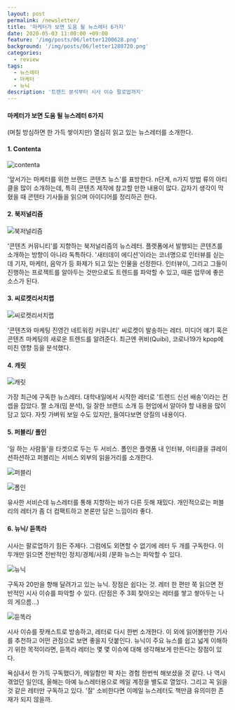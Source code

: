 ```yaml
---
layout: post
permalink: /newsletter/
title: '마케터가 보면 도움 될 뉴스레터 6가지'
date: 2020-05-03 11:00:00 +09:00
feature: '/img/posts/06/letter1200628.png'
background: '/img/posts/06/letter1280720.png'
categories:
  - review
tags:
  - 뉴스레터
  - 마케터
  - 뉴닉
description: '트렌드 분석부터 시사 이슈 팔로업까지'
---
```


#### 마케터가 보면 도움 될 뉴스레터 6가지

(며칠 방심하면 한 가득 쌓이지만) 열심히 읽고 있는 뉴스레터를 소개한다.

#### 1. Contenta

![contenta](/img/posts/06/01.JPG)

'앞서가는 마케터를 위한 브랜드 콘텐츠 뉴스'를 표방한다.
n단계, n가지 방법 류의 아티클을 많이 소개하는데, 특히 콘텐츠 제작에 참고할 만한 내용이 많다. 갑자기 생각이 막혔을 때 콘텐타 기사들을 읽으며 아이디어를 정리하곤 한다.

#### 2. 북저널리즘

![북저널리즘](/img/posts/06/02.JPG)

'콘텐츠 커뮤니티'를 지향하는 북저널리즘의 뉴스레터.
플랫폼에서 발행되는 콘텐츠를 소개하는 방향이 아니라 독특하다. '새터데이 에디션'이라는 코너명으로 인터뷰를 싣는데 기자, 마케터, 음악가 등 화제가 되고 있는 인물을 선정한다. 인터뷰이, 그리고 그들이 진행하는 프로젝트를 알아두는 것만으로도 트렌드를 파악할 수 있고, 때론 업무에 좋은 소스가 된다.

#### 3. 씨로켓리서치랩

![씨로켓리서치랩](/img/posts/06/03.JPG)

'콘텐츠와 마케팅 진영간 네트워킹 커뮤니티' 씨로켓이 발송하는 레터.
미디어 얘기 혹은 콘텐츠 마케팅의 새로운 트렌드를 알려준다. 최근엔 퀴비(Quibi), 코로나19가 kpop에 미친 영향 등을 분석했다.

#### 4. 캐릿

![캐릿](/img/posts/06/04.JPG)

가장 최근에 구독한 뉴스레터.
대학내일에서 시작한 레터로 '트렌드 신선 배송'이라는 컨셉을 잡았다.  짤 소개(밈 분석), 일 잘한 브랜드 소개 등 현업에서 알아야 할 내용을 많이 담고 있다. 자칫 가벼워 보일 수도 있지만, 들여다보면 양질의 내용이다.

#### 5. 퍼블리/ 폴인

'일 하는 사람들'을 타겟으로 두는 두 서비스.
폴인은 플랫폼 내 인터뷰, 아티클을 큐레이션하션하고 퍼블리는 서비스 외부의 읽을거리를 소개한다. 

![퍼블리](/img/posts/06/06.JPG)

![폴인](/img/posts/06/05.JPG)

유사한 서비슨데 뉴스레터를 통해 지향하는 바가 다른 듯해 재밌다. 개인적으로는 퍼블리의 레터가 좀 더 컴팩트하고 본론만 담은 느낌이라 좋다.

#### 6. 뉴닉/ 듣똑라

시사는 팔로업하기 힘든 주제다. 그럼에도 외면할 수 없기에 레터 두 개를 구독한다. 이 두개만 읽으면 전반적인 정치/경제/사회 /문화 뉴스는 파악할 수 있다.

![뉴닉](/img/posts/06/07.JPG)

구독자 20만을 향해 달려가고 있는 뉴닉. 장점은 쉽다는 것. 레터 한 편만 쭉 읽으면 전반적인 시사 이슈를 파악할 수 있다. (단점은 주 3회 찾아오는 레터를 쌓고 쌓아두는 나의 게으름...)

![듣똑라](/img/posts/06/08.JPG)

시사 이슈를 팟캐스트로 방송하고, 레터로 다시 한번 소개한다. 이 외에 읽어볼만한 기사를 추천하고 어떤 관점으로 보면 좋을지 덧붙인다.
뉴닉이 주요 뉴스를 쉽고 넓게 이해하기 위한 목적이라면, 듣똑라 레터는 몇 몇 이슈에 대해 생각해보게 만든다는 장점이 있다.

욕심내서 한 가득 구독했다가, 메일함만 꽉 차는 경험 한번씩 해보셨을 것 같다. 나 역시 겪었던 일인데, 올해는 아예 뉴스레터용으로 메일 계정을 별도로 열었다. 그리고 꼭 읽을 것 같은 레터만 구독하고 있다. '잘' 소비한다면 이메일 뉴스레터도 책만큼 유의미한 존재가 되지 않을까.